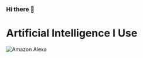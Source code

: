 ### Hi there 👋

<!--
**BrettFoster07/BrettFoster07** is a ✨ _special_ ✨ repository because its `README.md` (this file) appears on your GitHub profile.

Here are some ideas to get you started:

- 🔭 I’m currently working on ...
- 🌱 I’m currently learning ...
- 👯 I’m looking to collaborate on ...
- 🤔 I’m looking for help with ...
- 💬 Ask me about hockey
- 📫 How to reach me: brett.foster1@stu.ocsb.ca
- ⚡ Fun fact: ...
-->

<h1> Artificial Intelligence I Use </h1>

![Amazon Alexa](https://img.shields.io/badge/amazon%20alexa-52b5f7?style=for-the-badge&logo=amazon%20alexa&logoColor=white) 
